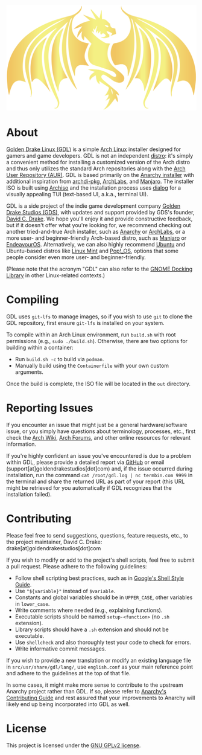<p align="center"><img src="assets/banner.svg" title="Golden Drake"></p>

# About

[Golden Drake Linux (GDL)](https://goldendrakestudios.com/golden-drake-linux/) is a simple [Arch Linux](https://www.archlinux.org/) installer designed for gamers and game developers. GDL is not an independent [distro](https://en.wikipedia.org/wiki/Linux_distribution): it's simply a convenient method for installing a customized version of the Arch distro and thus only utilizes the standard Arch repositories along with the [Arch User Repository (AUR)](https://aur.archlinux.org/). GDL is based primarily on the [Anarchy installer](https://gitlab.com/anarchyinstaller/installer/) with additional inspiration from [archdi-pkg](https://github.com/MatMoul/archdi-pkg), [ArchLabs](https://bitbucket.org/archlabslinux/installer/src/master/), and [Manjaro](https://gitlab.manjaro.org/profiles-and-settings). The installer ISO is built using [Archiso](https://wiki.archlinux.org/index.php/Archiso) and the installation process uses [dialog](https://en.wikipedia.org/wiki/Dialog_(software)) for a visually appealing TUI (text-based UI, a.k.a., terminal UI).

GDL is a side project of the indie game development company [Golden Drake Studios (GDS)](https://goldendrakestudios.com/), with updates and support provided by GDS's founder, [David C. Drake](https://davidcdrake.com/). We hope you'll enjoy it and provide constructive feedback, but if it doesn't offer what you're looking for, we recommend checking out another tried-and-true Arch installer, such as [Anarchy](https://gitlab.com/anarchyinstaller/installer/-/releases) or [ArchLabs](https://archlabslinux.com/get/), or a more user- and beginner-friendly Arch-based distro, such as [Manjaro](https://manjaro.org/download/) or [EndeavourOS](https://endeavouros.com/download/). Alternatively, we can also highly recommend [Ubuntu](https://ubuntu.com/download/desktop) and Ubuntu-based distros like [Linux Mint](https://www.linuxmint.com/download.php) and [Pop!_OS](https://pop.system76.com/), options that some people consider even more user- and beginner-friendly.

(Please note that the acronym "GDL" can also refer to the [GNOME Docking Library](https://gitlab.gnome.org/GNOME/gdl) in other Linux-related contexts.)

# Compiling

GDL uses `git-lfs` to manage images, so if you wish to use `git` to clone the GDL repository, first ensure `git-lfs` is installed on your system.

To compile within an Arch Linux environment, run `build.sh` with root permissions (e.g., `sudo ./build.sh`). Otherwise, there are two options for building within a container:

- Run `build.sh -c` to build via `podman`.
- Manually build using the `Containerfile` with your own custom arguments.

Once the build is complete, the ISO file will be located in the `out` directory.

# Reporting Issues

If you encounter an issue that might just be a general hardware/software issue, or you simply have questions about terminology, processes, etc., first check the [Arch Wiki](https://wiki.archlinux.org/), [Arch Forums](https://bbs.archlinux.org/), and other online resources for relevant information.

If you're highly confident an issue you've encountered is due to a problem within GDL, please provide a detailed report via [GitHub](https://github.com/GoldenDrakeStudios/golden-drake-linux/issues) or email (support[at]goldendrakestudios[dot]com) and, if the issue occurred during installation, run the command `cat /root/gdl.log | nc termbin.com 9999` in the terminal and share the returned URL as part of your report (this URL might be retrieved for you automatically if GDL recognizes that the installation failed).

# Contributing

Please feel free to send suggestions, questions, feature requests, etc., to the project maintainer, David C. Drake: drake[at]goldendrakestudios[dot]com

If you wish to modify or add to the project's shell scripts, feel free to submit a pull request. Please adhere to the following guidelines:

- Follow shell scripting best practices, such as in [Google's Shell Style Guide](https://google.github.io/styleguide/shellguide.html).
- Use `"${variable}"` instead of `$variable`.
- Constants and global variables should be in `UPPER_CASE`, other variables in `lower_case`.
- Write comments where needed (e.g., explaining functions).
- Executable scripts should be named `setup-<function>` (no `.sh` extension).
- Library scripts should have a `.sh` extension and should not be executable.
- Use `shellcheck` and also thoroughly test your code to check for errors.
- Write informative commit messages.

If you wish to provide a new translation or modify an existing language file in `src/usr/share/gdl/lang/`, use `english.conf` as your main reference point and adhere to the guidelines at the top of that file.

In some cases, it might make more sense to contribute to the upstream Anarchy project rather than GDL. If so, please refer to [Anarchy's Contributing Guide](https://gitlab.com/anarchyinstaller/installer/-/blob/master/CONTRIBUTING.md) and rest assured that your improvements to Anarchy will likely end up being incorporated into GDL as well.

# License

This project is licensed under the [GNU GPLv2 license](LICENSE).
